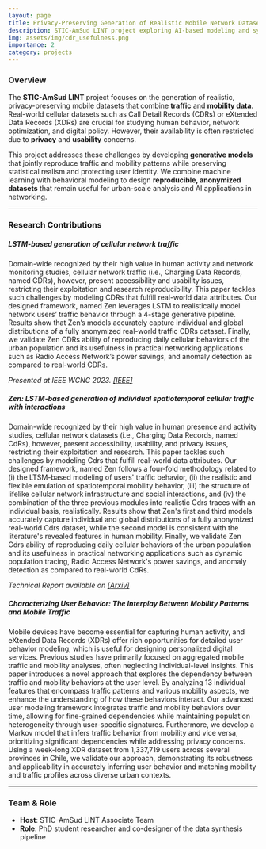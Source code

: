 ```yaml
---
layout: page
title: Privacy-Preserving Generation of Realistic Mobile Network Datasets
description: STIC-AmSud LINT project exploring AI-based modeling and synthesis of complete mobile datasets with privacy guarantees.
img: assets/img/cdr_usefulness.png
importance: 2
category: projects
---
```


### Overview
The **STIC-AmSud LINT** project focuses on the generation of realistic, privacy-preserving mobile datasets that combine **traffic** and **mobility data**. Real-world cellular datasets such as Call Detail Records (CDRs) or eXtended Data Records (XDRs) are crucial for studying human behavior, network optimization, and digital policy. However, their availability is often restricted due to **privacy** and **usability** concerns.

This project addresses these challenges by developing **generative models** that jointly reproduce traffic and mobility patterns while preserving statistical realism and protecting user identity. We combine machine learning with behavioral modeling to design **reproducible, anonymized datasets** that remain useful for urban-scale analysis and AI applications in networking.

---

### Research Contributions

##### LSTM-based generation of cellular network traffic
Domain-wide recognized by their high value in human activity and network monitoring studies, cellular network traffic (i.e., Charging Data Records, named CDRs), however, present accessibility and usability issues, restricting their exploitation and research reproducibility. This paper tackles such challenges by modeling CDRs that fulfill real-world data attributes. Our designed framework, named Zen leverages LSTM to realistically model network users’ traffic behavior through a 4-stage generative pipeline. Results show that Zen’s models accurately capture individual and global distributions of a fully anonymized real-world traffic CDRs dataset. Finally, we validate Zen CDRs ability of reproducing daily cellular behaviors of the urban population and its usefulness in practical networking applications such as Radio Access Network’s power savings, and anomaly detection as compared to real-world CDRs.
<p class="text-end"><em>Presented at IEEE WCNC 2023. <a href="https://ieeexplore.ieee.org/document/10119094">[IEEE]</a></em></p>

##### Zen: LSTM-based generation of individual spatiotemporal cellular traffic with interactions
Domain-wide recognized by their high value in human presence and activity studies, cellular network datasets (i.e., Charging Data Records, named CdRs), however, present accessibility, usability, and privacy issues, restricting their exploitation and research. This paper tackles such challenges by modeling Cdrs that fulfill real-world data attributes. Our designed framework, named Zen follows a four-fold methodology related to (i) the LTSM-based modeling of users' traffic behavior, (ii) the realistic and flexible emulation of spatiotemporal mobility behavior, (iii) the structure of lifelike cellular network infrastructure and social interactions, and (iv) the combination of the three previous modules into realistic Cdrs traces with an individual basis, realistically. Results show that Zen's first and third models accurately capture individual and global distributions of a fully anonymized real-world Cdrs dataset, while the second model is consistent with the literature's revealed features in human mobility. Finally, we validate Zen Cdrs ability of reproducing daily cellular behaviors of the urban population and its usefulness in practical networking applications such as dynamic population tracing, Radio Access Network's power savings, and anomaly detection as compared to real-world CdRs.
<p class="text-end"><em>Technical Report available on <a href="https://arxiv.org/abs/2301.02059">[Arxiv]</a></em></p>

##### Characterizing User Behavior: The Interplay Between Mobility Patterns and Mobile Traffic
Mobile devices have become essential for capturing human activity, and eXtended Data Records (XDRs) offer rich opportunities for detailed user behavior modeling, which is useful for designing personalized digital services. Previous studies have primarily focused on aggregated mobile traffic and mobility analyses, often neglecting individual-level insights. This paper introduces a novel approach that explores the dependency between traffic and mobility behaviors at the user level. By analyzing 13 individual features that encompass traffic patterns and various mobility aspects, we enhance the understanding of how these behaviors interact. Our advanced user modeling framework integrates traffic and mobility behaviors over time, allowing for fine-grained dependencies while maintaining population heterogeneity through user-specific signatures. Furthermore, we develop a Markov model that infers traffic behavior from mobility and vice versa, prioritizing significant dependencies while addressing privacy concerns. Using a week-long XDR dataset from 1,337,719 users across several provinces in Chile, we validate our approach, demonstrating its robustness and applicability in accurately inferring user behavior and matching mobility and traffic profiles across diverse urban contexts.

---

### Team & Role
- **Host**: STIC-AmSud LINT Associate Team  
- **Role**: PhD student researcher and co-designer of the data synthesis pipeline
